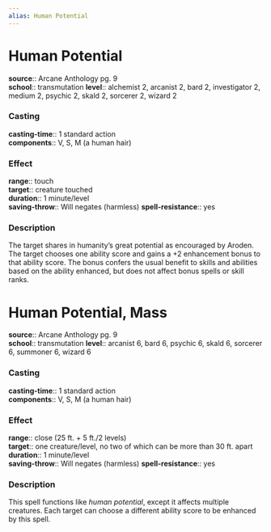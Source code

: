 ```yaml
---
alias: Human Potential
---
```


# Human Potential 

**source**:: Arcane Anthology pg. 9  
**school**:: transmutation
**level**:: alchemist 2, arcanist 2, bard 2, investigator 2, medium 2, psychic 2, skald 2, sorcerer 2, wizard 2

### Casting 

**casting-time**:: 1 standard action  
**components**:: V, S, M (a human hair)

### Effect 

**range**:: touch  
**target**:: creature touched  
**duration**:: 1 minute/level  
**saving-throw**:: Will negates (harmless)
**spell-resistance**:: yes

### Description 

The target shares in humanity’s great potential as encouraged by Aroden. The target chooses one ability score and gains a +2 enhancement bonus to that ability score. The bonus confers the usual benefit to skills and abilities based on the ability enhanced, but does not affect bonus spells or skill ranks.

# Human Potential, Mass 

**source**:: Arcane Anthology pg. 9  
**school**:: transmutation
**level**:: arcanist 6, bard 6, psychic 6, skald 6, sorcerer 6, summoner 6, wizard 6

### Casting 

**casting-time**:: 1 standard action  
**components**:: V, S, M (a human hair)

### Effect 

**range**:: close (25 ft. + 5 ft./2 levels)  
**target**:: one creature/level, no two of which can be more than 30 ft. apart  
**duration**:: 1 minute/level  
**saving-throw**:: Will negates (harmless)
**spell-resistance**:: yes

### Description 

This spell functions like *human potential*, except it affects multiple creatures. Each target can choose a different ability score to be enhanced by this spell.

